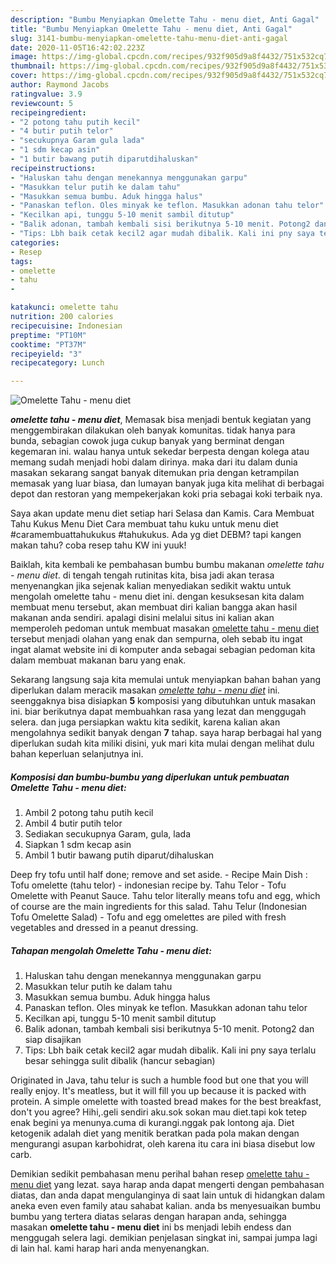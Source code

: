 ```yaml
---
description: "Bumbu Menyiapkan Omelette Tahu - menu diet, Anti Gagal"
title: "Bumbu Menyiapkan Omelette Tahu - menu diet, Anti Gagal"
slug: 3141-bumbu-menyiapkan-omelette-tahu-menu-diet-anti-gagal
date: 2020-11-05T16:42:02.223Z
image: https://img-global.cpcdn.com/recipes/932f905d9a8f4432/751x532cq70/omelette-tahu-menu-diet-foto-resep-utama.jpg
thumbnail: https://img-global.cpcdn.com/recipes/932f905d9a8f4432/751x532cq70/omelette-tahu-menu-diet-foto-resep-utama.jpg
cover: https://img-global.cpcdn.com/recipes/932f905d9a8f4432/751x532cq70/omelette-tahu-menu-diet-foto-resep-utama.jpg
author: Raymond Jacobs
ratingvalue: 3.9
reviewcount: 5
recipeingredient:
- "2 potong tahu putih kecil"
- "4 butir putih telor"
- "secukupnya Garam gula lada"
- "1 sdm kecap asin"
- "1 butir bawang putih diparutdihaluskan"
recipeinstructions:
- "Haluskan tahu dengan menekannya menggunakan garpu"
- "Masukkan telur putih ke dalam tahu"
- "Masukkan semua bumbu. Aduk hingga halus"
- "Panaskan teflon. Oles minyak ke teflon. Masukkan adonan tahu telor"
- "Kecilkan api, tunggu 5-10 menit sambil ditutup"
- "Balik adonan, tambah kembali sisi berikutnya 5-10 menit. Potong2 dan siap disajikan"
- "Tips: Lbh baik cetak kecil2 agar mudah dibalik. Kali ini pny saya terlalu besar sehingga sulit dibalik (hancur sebagian)"
categories:
- Resep
tags:
- omelette
- tahu
- 

katakunci: omelette tahu  
nutrition: 200 calories
recipecuisine: Indonesian
preptime: "PT10M"
cooktime: "PT37M"
recipeyield: "3"
recipecategory: Lunch

---
```



![Omelette Tahu - menu diet](https://img-global.cpcdn.com/recipes/932f905d9a8f4432/751x532cq70/omelette-tahu-menu-diet-foto-resep-utama.jpg)

<b><i>omelette tahu - menu diet</i></b>, Memasak bisa menjadi bentuk kegiatan yang menggembirakan dilakukan oleh banyak komunitas. tidak hanya para bunda, sebagian cowok juga cukup banyak yang berminat dengan kegemaran ini. walau hanya untuk sekedar berpesta dengan kolega atau memang sudah menjadi hobi dalam dirinya. maka dari itu dalam dunia masakan sekarang sangat banyak ditemukan pria dengan ketrampilan memasak yang luar biasa, dan lumayan banyak juga kita melihat di berbagai depot dan restoran yang mempekerjakan koki pria sebagai koki terbaik nya.

Saya akan update menu diet setiap hari Selasa dan Kamis. Cara Membuat Tahu Kukus Menu Diet Cara membuat tahu kuku untuk menu diet #caramembuattahukukus #tahukukus. Ada yg diet DEBM? tapi kangen makan tahu? coba resep tahu KW ini yuuk!

Baiklah, kita kembali ke pembahasan bumbu bumbu makanan <i>omelette tahu - menu diet</i>. di tengah tengah rutinitas kita, bisa jadi akan terasa menyenangkan jika sejenak kalian menyediakan sedikit waktu untuk mengolah omelette tahu - menu diet ini. dengan kesuksesan kita dalam membuat menu tersebut, akan membuat diri kalian bangga akan hasil makanan anda sendiri. apalagi disini melalui situs ini kalian akan memperoleh pedoman untuk membuat masakan <u>omelette tahu - menu diet</u> tersebut menjadi olahan yang enak dan sempurna, oleh sebab itu ingat ingat alamat website ini di komputer anda sebagai sebagian pedoman kita dalam membuat makanan baru yang enak.


Sekarang langsung saja kita memulai untuk menyiapkan bahan bahan yang diperlukan dalam meracik masakan <u><i>omelette tahu - menu diet</i></u> ini. seenggaknya bisa disiapkan <b>5</b> komposisi yang dibutuhkan untuk masakan ini. biar berikutnya dapat membuahkan rasa yang lezat dan menggugah selera. dan juga persiapkan waktu kita sedikit, karena kalian akan mengolahnya sedikit banyak dengan <b>7</b> tahap. saya harap berbagai hal yang diperlukan sudah kita miliki disini, yuk mari kita mulai dengan melihat dulu bahan keperluan selanjutnya ini.

<!--inarticleads1-->

##### Komposisi dan bumbu-bumbu yang diperlukan untuk pembuatan Omelette Tahu - menu diet:

1. Ambil 2 potong tahu putih kecil
1. Ambil 4 butir putih telor
1. Sediakan secukupnya Garam, gula, lada
1. Siapkan 1 sdm kecap asin
1. Ambil 1 butir bawang putih diparut/dihaluskan


Deep fry tofu until half done; remove and set aside. - Recipe Main Dish : Tofu omelette (tahu telor) - indonesian recipe by. Tahu Telor - Tofu Omelette with Peanut Sauce. Tahu telor literally means tofu and egg, which of course are the main ingredients for this salad. Tahu Telur (Indonesian Tofu Omelette Salad) - Tofu and egg omelettes are piled with fresh vegetables and dressed in a peanut dressing. 

<!--inarticleads2-->

##### Tahapan mengolah Omelette Tahu - menu diet:

1. Haluskan tahu dengan menekannya menggunakan garpu
1. Masukkan telur putih ke dalam tahu
1. Masukkan semua bumbu. Aduk hingga halus
1. Panaskan teflon. Oles minyak ke teflon. Masukkan adonan tahu telor
1. Kecilkan api, tunggu 5-10 menit sambil ditutup
1. Balik adonan, tambah kembali sisi berikutnya 5-10 menit. Potong2 dan siap disajikan
1. Tips: Lbh baik cetak kecil2 agar mudah dibalik. Kali ini pny saya terlalu besar sehingga sulit dibalik (hancur sebagian)


Originated in Java, tahu telur is such a humble food but one that you will really enjoy. It&#39;s meatless, but it will fill you up because it is packed with protein. A simple omelette with toasted bread makes for the best breakfast, don&#39;t you agree? Hihi,.geli sendiri aku.sok sokan mau diet.tapi kok tetep enak begini ya menunya.cuma di kurangi.nggak pak lontong aja. Diet ketogenik adalah diet yang menitik beratkan pada pola makan dengan mengurangi asupan karbohidrat, oleh karena itu cara ini biasa disebut low carb. 

Demikian sedikit pembahasan menu perihal bahan resep <u>omelette tahu - menu diet</u> yang lezat. saya harap anda dapat mengerti dengan pembahasan diatas, dan anda dapat mengulanginya di saat lain untuk di hidangkan dalam aneka even even family atau sahabat kalian. anda bs menyesuaikan bumbu bumbu yang tertera diatas selaras dengan harapan anda, sehingga masakan <b>omelette tahu - menu diet</b> ini bs menjadi lebih endess dan menggugah selera lagi. demikian penjelasan singkat ini, sampai jumpa lagi di lain hal. kami harap hari anda menyenangkan.
